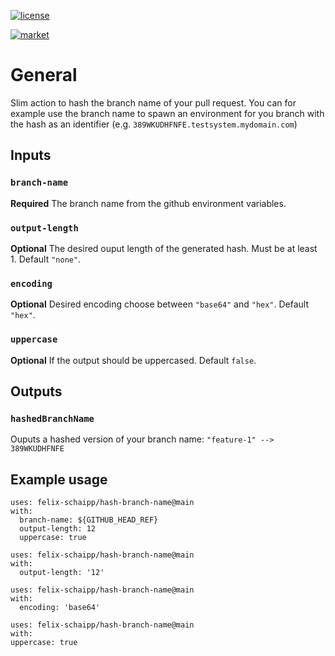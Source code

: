 [![license](https://img.shields.io/badge/License-MIT-purple.svg)](LICENSE)

[![market](https://img.shields.io/badge/Get_it-on_the_Marketplace-informational.svg)](https://github.com/marketplace/actions/hash-branch-name)

# General

Slim action to hash the branch name of your pull request.
You can for example use the branch name to spawn an environment for you branch with the hash as an identifier (e.g. `389WKUDHFNFE.testsystem.mydomain.com`)

## Inputs

### `branch-name`

**Required** The branch name from the github environment variables.

### `output-length`

**Optional** The desired ouput length of the generated hash. Must be at least 1. Default `"none"`.

### `encoding`

**Optional** Desired encoding choose between `"base64"` and `"hex"`. Default `"hex"`.

### `uppercase`

**Optional** If the output should be uppercased. Default `false`.

## Outputs

### `hashedBranchName`

Ouputs a hashed version of your branch name:
`"feature-1" --> 389WKUDHFNFE`

## Example usage

```
uses: felix-schaipp/hash-branch-name@main
with:
  branch-name: ${GITHUB_HEAD_REF}
  output-length: 12
  uppercase: true
```

```
uses: felix-schaipp/hash-branch-name@main
with:
  output-length: '12'
```

```
uses: felix-schaipp/hash-branch-name@main
with:
  encoding: 'base64'
```

```
uses: felix-schaipp/hash-branch-name@main
with:
uppercase: true

```
